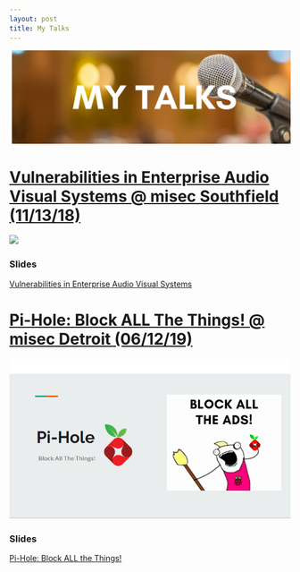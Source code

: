 ```yaml
---
layout: post
title: My Talks
---
```

![](https://github.com/AnthonyTippy/Images/blob/master/My%20Talks.png?raw=true)

# [Vulnerabilities in Enterprise Audio Visual Systems @ misec Southfield (11/13/18)](https://youtu.be/313lXH4IdFc) 
![](https://cdn-images-1.medium.com/max/800/1*qRcB02EQIQTAXcRUTnPMcA.png)

### Slides
[Vulnerabilities in Enterprise Audio Visual Systems](https://github.com/AnthonyTippy/Documents/blob/master/1.0%20-%20Vulnerabilities%20in%20Enterprise%20Conferencing%20Solutions%20.pdf?raw=true)

# [Pi-Hole: Block ALL The Things! @ misec Detroit (06/12/19)](https://www.youtube.com/watch?v=CZIPBnFbgFQ)
![](https://github.com/AnthonyTippy/Images/blob/master/PI%20HOLE%20SLIDE.PNG?raw=true)

### Slides
[Pi-Hole: Block ALL the Things!](https://github.com/AnthonyTippy/Documents/blob/master/Pi-Hole_%20Block%20All%20The%20Things!.pdf?raw=true)

